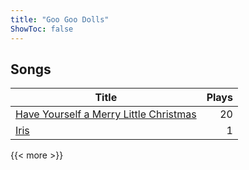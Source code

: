 ```yaml
---
title: "Goo Goo Dolls"
ShowToc: false
---
```


## Songs
Title | Plays 
----- | -----: 
[Have Yourself a Merry Little Christmas](/songs/have-yourself-a-merry-little-christmas) | 20
[Iris](/songs/iris) | 1

{{< more >}}